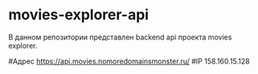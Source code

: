 # movies-explorer-api

В данном репозитории представлен backend api проекта movies explorer.

#Адрес https://api.movies.nomoredomainsmonster.ru/
#IP 158.160.15.128
